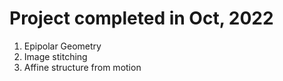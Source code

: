 
# Project completed in Oct, 2022
1. Epipolar Geometry</br>
2. Image stitching 
3. Affine structure from motion
